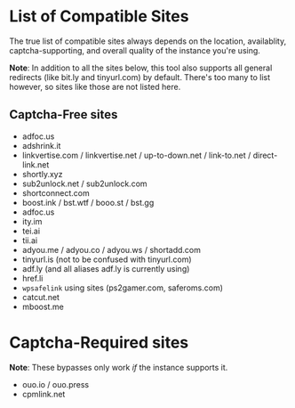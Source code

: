 # List of Compatible Sites
The true list of compatible sites always depends on the location, availablity, captcha-supporting, and overall quality of the instance you're using.

**Note**: In addition to all the sites below, this tool also supports all general redirects (like bit.ly and tinyurl.com) by default. There's too many to list however, so sites like those are not listed here.

## Captcha-Free sites
- adfoc.us
- adshrink.it
- linkvertise.com / linkvertise.net / up-to-down.net / link-to.net / direct-link.net
- shortly.xyz
- sub2unlock.net / sub2unlock.com
- shortconnect.com
- boost.ink / bst.wtf / booo.st / bst.gg
- adfoc.us
- ity.im
- tei.ai
- tii.ai
- adyou.me / adyou.co / adyou.ws / shortadd.com
- tinyurl.is (not to be confused with tinyurl.com)
- adf.ly (and all aliases adf.ly is currently using)
- href.li
- ``wpsafelink`` using sites (ps2gamer.com, saferoms.com)
- catcut.net
- mboost.me

# Captcha-Required sites
**Note**: These bypasses only work *if* the instance supports it.

- ouo.io / ouo.press
- cpmlink.net